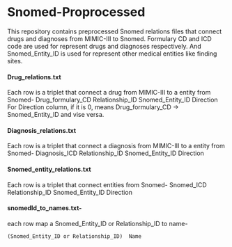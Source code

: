 # Snomed-Proprocessed

This repository contains preprocessed Snomed relations files that connect drugs and diagnoses from MIMIC-III to Snomed. Formulary CD and ICD code are used for represent drugs and diagnoses respectively. And Snomed_Entity_ID is used for represent other medical entities like finding sites.





#### Drug_relations.txt
Each row is a triplet that connect a drug from MIMIC-III to a entity from Snomed-
	Drug_formulary_CD Relationship_ID Snomed_Entity_ID Direction
For Direction column, if it is 0, means Drug_formulary_CD -> Snomed_Entity_ID and vise versa.
	
#### Diagnosis_relations.txt
Each row is a triplet  that connect a diagnosis from MIMIC-III to a entity from Snomed-
	Diagnosis_ICD Relationship_ID Snomed_Entity_ID Direction
	
#### Snomed_entity_relations.txt
Each row is a triplet that connect entities from Snomed-
	Snomed_ICD Relationship_ID Snomed_Entity_ID Direction


#### snomedId_to_names.txt-

each row map a Snomed_Entity_ID or Relationship_ID to name- 

	(Snomed_Entity_ID or Relationship_ID)  Name



